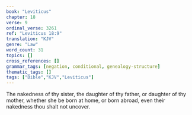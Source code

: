 ```yaml
---
book: "Leviticus"
chapter: 18
verse: 9
ordinal_verse: 3261
ref: "Leviticus 18:9"
translation: "KJV"
genre: "Law"
word_count: 31
topics: []
cross_references: []
grammar_tags: [negation, conditional, genealogy-structure]
thematic_tags: []
tags: ["Bible","KJV","Leviticus"]
---
```

The nakedness of thy sister, the daughter of thy father, or daughter of thy mother, whether she be born at home, or born abroad, even their nakedness thou shalt not uncover.
